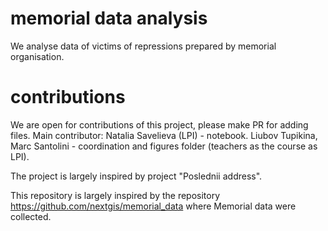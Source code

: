 # memorial data analysis
We analyse data of victims of repressions prepared by memorial organisation.

# contributions 
We are open for contributions of this project, please make PR for adding files. 
Main contributor: Natalia Savelieva (LPI) - notebook. 
Liubov Tupikina, Marc Santolini - coordination and figures folder (teachers as the course as LPI).

The project is largely inspired by project "Poslednii address".

This repository is largely inspired by the repository https://github.com/nextgis/memorial_data where Memorial data were collected.
